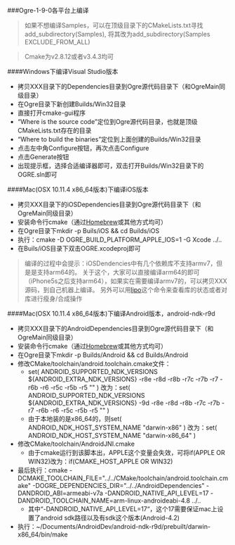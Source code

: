 ###Ogre-1-9-0各平台上编译

> 如果不想编译Samples，可以在顶级目录下的CMakeLists.txt寻找add_subdirectory(Samples),
  将其改为add_subdirectory(Samples EXCLUDE_FROM_ALL)

> Cmake为v2.8.12或者v3.4.3均可

####Windows下编译Visual Studio版本
- 拷贝XXX目录下的Dependencies目录到Ogre源代码目录下（和OgreMain同级目录）
- 在Ogre目录下新创建Builds/Win32目录
- 直接打开cmake-gui程序
- “Where is the source code”定位到Ogre源代码目录，也就是顶级CMakeLists.txt存在的目录
- “Where to build the binaries”定位到上面创建的Builds/Win32目录
- 点击左中角Configure按钮，再次点击Configure
- 点击Generate按钮
- 出现提示框，选择合适编译器即可，双击打开Builds/Win32目录下的OGRE.sln即可

####Mac(OSX 10.11.4 x86_64版本)下编译iOS版本
- 拷贝XXX目录下的iOSDependencies目录到Ogre源代码目录下（和OgreMain同级目录）
- 安装命令行cmake（通过[Homebrew](http://www.jianshu.com/p/f9b2c74cb519)或其他方式均可）
- 在Ogre目录下mkdir -p Buils/iOS && cd Builds/iOS
- 执行：cmake -D OGRE_BUILD_PLATFORM_APPLE_IOS=1 -G Xcode ../..
- 在Buils/iOS目录下双击OGRE.xcodeproj即可

> 编译的过程中会提示：iOSDendencies中有几个依赖库不支持armv7，但是是支持arm64的。
  关于这个，大家可以直接编译arm64的即可（iPhone5s之后支持arm64），如果实在需要编译armv7的，可以拷贝XXX源码，到自己机器上编译。
  另外可以用[lipo](http://ss64.com/osx/lipo.html)这个命令来查看库的状态或者对库进行瘦身/合成操作
  
####Mac(OSX 10.11.4 x86_64版本)下编译Android版本，android-ndk-r9d
- 拷贝XXX目录下的AndroidDependencies目录到Ogre源代码目录下（和OgreMain同级目录）
- 安装命令行cmake（通过[Homebrew](http://www.jianshu.com/p/f9b2c74cb519)或其他方式均可）
- 在Ogre目录下mkdir -p Builds/Android && cd Builds/Android
- 修改CMake/toolchain/android.toolchain.cmake文件：
  - set( ANDROID_SUPPORTED_NDK_VERSIONS ${ANDROID_EXTRA_NDK_VERSIONS} -r8e -r8d -r8b -r7c -r7b -r7 -r6b -r6 -r5c -r5b -r5 "" )
    改为：set( ANDROID_SUPPORTED_NDK_VERSIONS ${ANDROID_EXTRA_NDK_VERSIONS} -9d -r8e -r8d -r8b -r7c -r7b -r7 -r6b -r6 -r5c -r5b -r5 "" )
  - 由于本地装的是x86_64的，则set( ANDROID_NDK_HOST_SYSTEM_NAME "darwin-x86" )
    改为：set( ANDROID_NDK_HOST_SYSTEM_NAME "darwin-x86_64" )
- 修改CMake/toolchain/AndroidJNI.cmake
  - 由于cmake运行到该脚本出，APPLE这个变量会失效，可将if(APPLE OR WIN32)改为：if(CMAKE_HOST_APPLE OR WIN32)
- 最后执行：cmake -DCMAKE_TOOLCHAIN_FILE="../../CMake/toolchain/android.toolchain.cmake" -DOGRE_DEPENDENCIES_DIR="../../AndroidDependencies" -DANDROID_ABI=armeabi-v7a  -DANDROID_NATIVE_API_LEVEL=17 -DANDROID_TOOLCHAIN_NAME=arm-linux-androideabi-4.8 ../..
  - 其中“-DANDROID_NATIVE_API_LEVEL=17“，这个17需要保证mac上设置了android sdk路径以及有sdk这个版本(Android-4.2)
- 执行：~/Documents/AndroidDev/android-ndk-r9d/prebuilt/darwin-x86_64/bin/make
